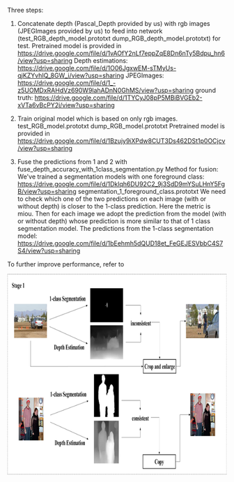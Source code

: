 Three steps:
1. Concatenate depth (Pascal_Depth provided by us) with rgb images (JPEGImages provided by us) to feed into network (test_RGB_depth_model.prototxt dump_RGB_depth_model.prototxt) for test. Pretrained model is provided in 
https://drive.google.com/file/d/1vAOfY2nLf7eppZqE8Dn6nTy5Bdpu_hn6/view?usp=sharing
Depth estimations: https://drive.google.com/file/d/1O06JgxwEM-sTMyUs-qjKZYvhIQ_8GW_i/view?usp=sharing
JPEGImages: https://drive.google.com/file/d/1_-z5UOMDxRAHdVz690W9lahADnN0GhMS/view?usp=sharing
ground truth: https://drive.google.com/file/d/1TYCyJ08pP5MBiBVGEb2-xVTa6vBcPY2j/view?usp=sharing

2. Train original model which is based on only rgb images. 
test_RGB_model.prototxt
dump_RGB_model.prototxt
Pretrained model is provided in 
https://drive.google.com/file/d/1Bzujy9iXPdw8CUT3Ds462DSt1p0OCjcv/view?usp=sharing

3. Fuse the predictions from 1 and 2 with fuse_depth_accuracy_with_1class_segmentation.py
Method for fusion: 
We've trained a segmentation models with one foreground class:
https://drive.google.com/file/d/1Dklqh6DU92C2_9j3SdD9mYSuLHnY5FgB/view?usp=sharing
segmentation_1_foreground_class.prototxt 
We need to check which one of the two predictions on each image (with or without depth) is closer to the 1-class prediction. Here the metric is miou. Then for each image we adopt the prediction from the model (with or without depth) whose prediction is more similar to that of 1 class segmentation model.
The predictions from the 1-class segmentation model:
https://drive.google.com/file/d/1bEehmh5dQUD18et_FeGEJESVbbC4S7S4/view?usp=sharing

To further improve performance, refer to 

<img width="900" height="460" src="https://github.com/AllenYLJiang/A-CNN-Model-for-Human-Parsing-Based-on-Capacity-Optimization/blob/master/Stage1.png"/> 
